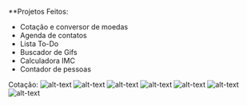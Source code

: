 **Projetos Feitos:
- Cotação e conversor de moedas
- Agenda de contatos
- Lista To-Do
- Buscador de Gifs
- Calculadora IMC
- Contador de pessoas

Cotação:
![alt-text](https://github.com/perinm/flutter-apps/blob/master/Fotos%20de%20apps/cotacao.gif)
![alt-text](https://github.com/perinm/flutter-apps/blob/master/Fotos%20de%20apps/Agenda_de_Contatos_adicionar.gif)
![alt-text](https://github.com/perinm/flutter-apps/blob/master/Fotos%20de%20apps/Agenda_de_contatos_opcoes.gif)
![alt-text](https://github.com/perinm/flutter-apps/blob/master/Fotos%20de%20apps/to-do.gif)
![alt-text](https://github.com/perinm/flutter-apps/blob/master/Fotos%20de%20apps/buscador_de_gifs.gif)
![alt-text](https://github.com/perinm/flutter-apps/blob/master/Fotos%20de%20apps/Calculadora_imc.gif)
![alt-text](https://github.com/perinm/flutter-apps/blob/master/Fotos%20de%20apps/contador_de_pessoas.gif)